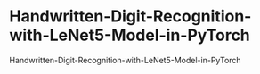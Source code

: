 # Handwritten-Digit-Recognition-with-LeNet5-Model-in-PyTorch
Handwritten-Digit-Recognition-with-LeNet5-Model-in-PyTorch
